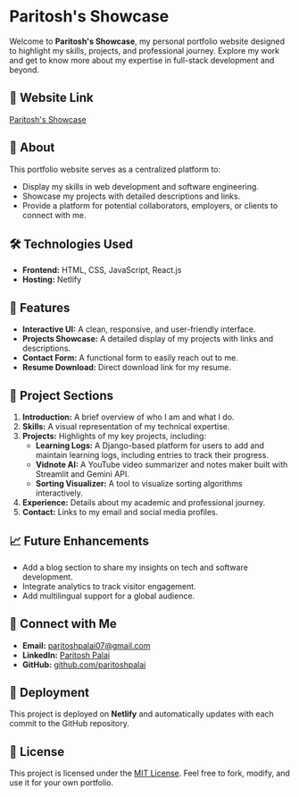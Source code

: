 # Paritosh's Showcase

Welcome to **Paritosh's Showcase**, my personal portfolio website designed to highlight my skills, projects, and professional journey. Explore my work and get to know more about my expertise in full-stack development and beyond.

## 🔗 Website Link
[Paritosh's Showcase](https://paritosh-showcase.netlify.app/)

## 📜 About
This portfolio website serves as a centralized platform to:
- Display my skills in web development and software engineering.
- Showcase my projects with detailed descriptions and links.
- Provide a platform for potential collaborators, employers, or clients to connect with me.

## 🛠️ Technologies Used
- **Frontend:** HTML, CSS, JavaScript, React.js
- **Hosting:** Netlify

## 🌟 Features
- **Interactive UI:** A clean, responsive, and user-friendly interface.
- **Projects Showcase:** A detailed display of my projects with links and descriptions.
- **Contact Form:** A functional form to easily reach out to me.
- **Resume Download:** Direct download link for my resume.

## 📂 Project Sections
1. **Introduction:** A brief overview of who I am and what I do.
2. **Skills:** A visual representation of my technical expertise.
3. **Projects:** Highlights of my key projects, including:
   - **Learning Logs:** A Django-based platform for users to add and maintain learning logs, including entries to track their progress.
   - **Vidnote AI:** A YouTube video summarizer and notes maker built with Streamlit and Gemini API.
   - **Sorting Visualizer:** A tool to visualize sorting algorithms interactively.
4. **Experience:** Details about my academic and professional journey.
5. **Contact:** Links to my email and social media profiles.

## 📈 Future Enhancements
- Add a blog section to share my insights on tech and software development.
- Integrate analytics to track visitor engagement.
- Add multilingual support for a global audience.

## 🤝 Connect with Me
- **Email:** [paritoshpalai07@gmail.com](mailto:paritoshpalai07.com)
- **LinkedIn:** [Paritosh Palai](https://linkedin.com/in/paritoshpalai)
- **GitHub:** [github.com/paritoshpalai](https://github.com/paritoshpalai)

## 🚀 Deployment
This project is deployed on **Netlify** and automatically updates with each commit to the GitHub repository.

## 📝 License
This project is licensed under the [MIT License](LICENSE). Feel free to fork, modify, and use it for your own portfolio.

